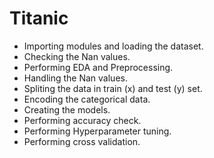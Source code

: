 # Titanic
 - Importing modules and loading the dataset.
 - Checking the Nan values.
 - Performing EDA and Preprocessing.
 - Handling the Nan values.
 - Spliting the data in train (x) and test (y) set.
 - Encoding the categorical data.
 - Creating the models.
 - Performing accuracy check.
 - Performing Hyperparameter tuning.
 - Performing cross validation.
